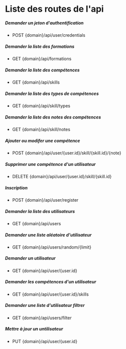 # Liste des routes de l'api

##### Demander un jeton d'authentification
* POST {domain}/api/user/credentials

##### Demander la liste des formations
* GET {domain}/api/formations

##### Demander la liste des compétences
* GET {domain}/api/skills

##### Demander la liste des types de compétences
* GET {domain}/api/skill/types

##### Demander la liste des notes des compétences
* GET {domain}/api/skill/notes

##### Ajouter ou modifer une compétence
* POST {domain}/api/user/{user.id}/skill/{skill.id}/{note}

##### Supprimer une compétence d'un utilisateur
* DELETE {domain}/api/user/{user.id}/skill/{skill.id}

##### Inscription
* POST {domain}/api/user/register

##### Demander la liste des utilisateurs
* GET {domain}/api/users

##### Demander une liste aléatoire d'utilisateur
* GET {domain}/api/users/random/{limit}

##### Demander un utilisateur
* GET {domain}/api/user/{user.id}

##### Demander les compétences d'un utilisateur
* GET {domain}/api/user/{user.id}/skills

##### Demander une liste d'utilisateur filtrer
* GET {domain}/api/users/filter

##### Mettre à jour un untilisateur
* PUT {domain}/api/user/{user.id}

